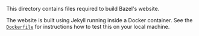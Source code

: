 This directory contains files required to build Bazel's website.

The website is built using Jekyll running inside a Docker container.
See the [`Dockerfile`](https://github.com/bazelbuild/bazel/blob/HEAD/scripts/docs/Dockerfile) for instructions how to test this on your local machine.
